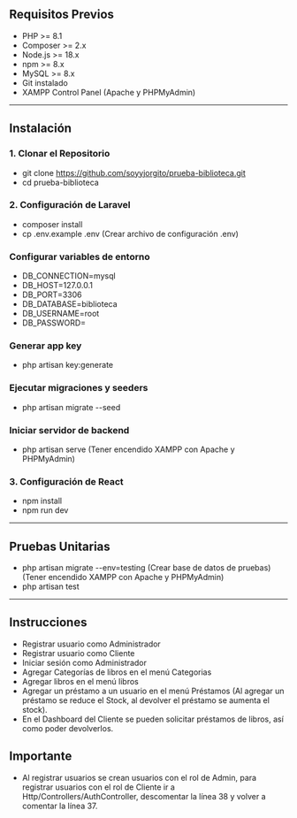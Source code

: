 ## Requisitos Previos

- PHP >= 8.1
- Composer >= 2.x
- Node.js >= 18.x
- npm >= 8.x
- MySQL >= 8.x
- Git instalado
- XAMPP Control Panel (Apache y PHPMyAdmin)

---

## Instalación 

### 1. Clonar el Repositorio
- git clone https://github.com/soyyjorgito/prueba-biblioteca.git
- cd prueba-biblioteca
### 2. Configuración de Laravel
- composer install
- cp .env.example .env (Crear archivo de configuración .env)
### Configurar variables de entorno
- DB_CONNECTION=mysql
- DB_HOST=127.0.0.1
- DB_PORT=3306
- DB_DATABASE=biblioteca
- DB_USERNAME=root
- DB_PASSWORD=
### Generar app key
- php artisan key:generate
### Ejecutar migraciones y seeders
- php artisan migrate --seed
### Iniciar servidor de backend
- php artisan serve (Tener encendido XAMPP con Apache y PHPMyAdmin)
### 3. Configuración de React
- npm install
- npm run dev

---
## Pruebas Unitarias
- php artisan migrate --env=testing (Crear base de datos de pruebas) (Tener encendido XAMPP con Apache y PHPMyAdmin)
- php artisan test

---
## Instrucciones
- Registrar usuario como Administrador
- Registrar usuario como Cliente
- Iniciar sesión como Administrador
- Agregar Categorías de libros en el menú Categorias
- Agregar libros en el menú libros
- Agregar un préstamo a un usuario en el menú Préstamos (Al agregar un préstamo se reduce el Stock, al devolver el préstamo se aumenta el stock).
- En el Dashboard del Cliente se pueden solicitar préstamos de libros, así como poder devolverlos.
## Importante
- Al registrar usuarios se crean usuarios con el rol de Admin, para registrar usuarios con el rol de Cliente ir a Http/Controllers/AuthController, descomentar la línea 38 y volver a comentar la línea 37.